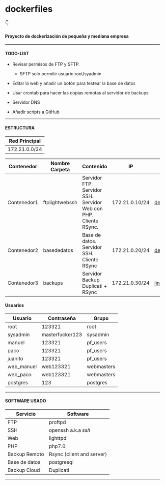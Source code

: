 # dockerfiles
:point_down:
#### Proyecto de dockerización de pequeña y mediana empresa
----

#### TODO-LIST  


- Revisar permisos de FTP y SFTP.
  - SFTP solo permitir usuario root/syadmin  


- Editar la web y añadir un botón para testear la base de datos

- Usar crontab para hacer las copias remotas al servidor de backups

- Servidor DNS

- Añadir scripts a GitHub

---

#### ESTRUCTURA

| Red Principal |
|---|
| 172.21.0.0/24 |


| Contenedor  | Nombre Carpeta | Contenido  | IP  | Base |
|---|---|---|---|---|
| Contenedor1  | ftplightwebssh  |  Servidor FTP. Servidor SSH. Servidor Web con PHP. Cliente RSync. | 172.21.0.10/24  | [debian](https://store.docker.com/images/debian) |
| Contenedor2  | basededatos | Base de datos. Servidor SSH. Cliente RSync  | 172.21.0.20/24  | [debian](https://store.docker.com/images/debian) |
| Contenedor3  | backups  | Servidor Backup Duplicati + RSync  |  172.21.0.30/24 | [linuxserver/duplicati](https://store.docker.com/community/images/linuxserver/duplicati) |

#### Usuarios

| Usuario  | Contraseña  | Grupo  |
|---|---|---|
| root  | 123321  | root  |
| sysadmin  | masterfucker123  | sysadmin  |
| manuel  | 123321  | pf_users  |
| paco  | 123321  | pf_users  |
| juanito  | 123321  | pf_users  |
| web_manuel  | web123321  | webmasters  |
| web_paco  | web123321  | webmasters  |
| postgres | 123 | postgres |

---

#### SOFTWARE USADO

| Servicio  | Software  |
|---|---|
| FTP  | proftpd  |
| SSH  | openssh a.k.a _ssh_ |
| Web  | lighttpd  |
| PHP | php7.0  |
| Backup Remoto | Rsync (client and server) |
| Base de datos | postgresql  |
| Backup Cloud | Duplicati   |

---
